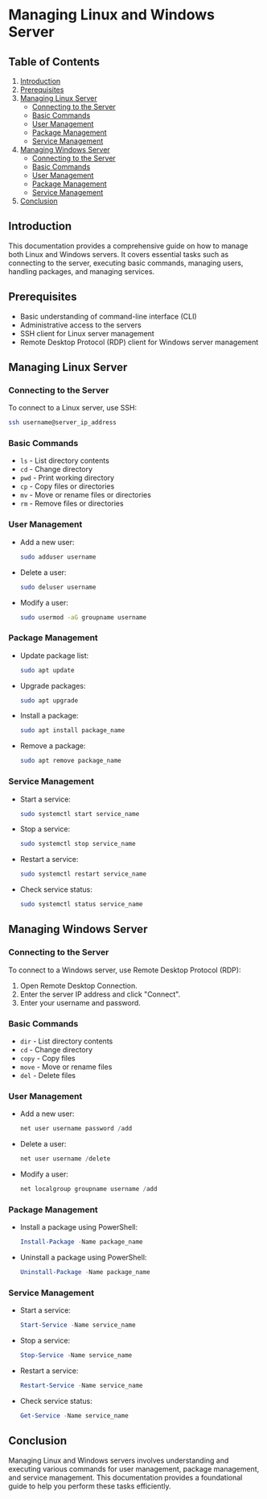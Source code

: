# Managing Linux and Windows Server

## Table of Contents
1. [Introduction](#introduction)
2. [Prerequisites](#prerequisites)
3. [Managing Linux Server](#managing-linux-server)
    - [Connecting to the Server](#connecting-to-the-server)
    - [Basic Commands](#basic-commands)
    - [User Management](#user-management)
    - [Package Management](#package-management)
    - [Service Management](#service-management)
4. [Managing Windows Server](#managing-windows-server)
    - [Connecting to the Server](#connecting-to-the-server-1)
    - [Basic Commands](#basic-commands-1)
    - [User Management](#user-management-1)
    - [Package Management](#package-management-1)
    - [Service Management](#service-management-1)
5. [Conclusion](#conclusion)

## Introduction
This documentation provides a comprehensive guide on how to manage both Linux and Windows servers. It covers essential tasks such as connecting to the server, executing basic commands, managing users, handling packages, and managing services.

## Prerequisites
- Basic understanding of command-line interface (CLI)
- Administrative access to the servers
- SSH client for Linux server management
- Remote Desktop Protocol (RDP) client for Windows server management

## Managing Linux Server

### Connecting to the Server
To connect to a Linux server, use SSH:
```sh
ssh username@server_ip_address
```

### Basic Commands
- `ls` - List directory contents
- `cd` - Change directory
- `pwd` - Print working directory
- `cp` - Copy files or directories
- `mv` - Move or rename files or directories
- `rm` - Remove files or directories

### User Management
- Add a new user:
  ```sh
  sudo adduser username
  ```
- Delete a user:
  ```sh
  sudo deluser username
  ```
- Modify a user:
  ```sh
  sudo usermod -aG groupname username
  ```

### Package Management
- Update package list:
  ```sh
  sudo apt update
  ```
- Upgrade packages:
  ```sh
  sudo apt upgrade
  ```
- Install a package:
  ```sh
  sudo apt install package_name
  ```
- Remove a package:
  ```sh
  sudo apt remove package_name
  ```

### Service Management
- Start a service:
  ```sh
  sudo systemctl start service_name
  ```
- Stop a service:
  ```sh
  sudo systemctl stop service_name
  ```
- Restart a service:
  ```sh
  sudo systemctl restart service_name
  ```
- Check service status:
  ```sh
  sudo systemctl status service_name
  ```

## Managing Windows Server

### Connecting to the Server
To connect to a Windows server, use Remote Desktop Protocol (RDP):
1. Open Remote Desktop Connection.
2. Enter the server IP address and click "Connect".
3. Enter your username and password.

### Basic Commands
- `dir` - List directory contents
- `cd` - Change directory
- `copy` - Copy files
- `move` - Move or rename files
- `del` - Delete files

### User Management
- Add a new user:
  ```powershell
  net user username password /add
  ```
- Delete a user:
  ```powershell
  net user username /delete
  ```
- Modify a user:
  ```powershell
  net localgroup groupname username /add
  ```

### Package Management
- Install a package using PowerShell:
  ```powershell
  Install-Package -Name package_name
  ```
- Uninstall a package using PowerShell:
  ```powershell
  Uninstall-Package -Name package_name
  ```

### Service Management
- Start a service:
  ```powershell
  Start-Service -Name service_name
  ```
- Stop a service:
  ```powershell
  Stop-Service -Name service_name
  ```
- Restart a service:
  ```powershell
  Restart-Service -Name service_name
  ```
- Check service status:
  ```powershell
  Get-Service -Name service_name
  ```

## Conclusion
Managing Linux and Windows servers involves understanding and executing various commands for user management, package management, and service management. This documentation provides a foundational guide to help you perform these tasks efficiently.